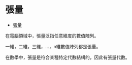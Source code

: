 # 張量

* [張量](https://zh.wikipedia.org/zh-tw/%E5%BC%B5%E9%87%8F)

在電腦領域中，張量泛指任意維度的數值陣列。

一維，二維，三維，...，n維數值陣列都是張量。

在數學中，張量是符合某種特定代數結構的，因此有張量代數。

